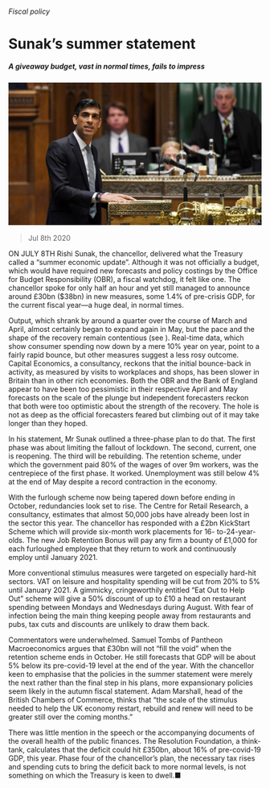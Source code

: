 ###### Fiscal policy

# Sunak’s summer statement 

##### A giveaway budget, vast in normal times, fails to impress 

![image](images/20200711_BRP501.jpg) 

> Jul 8th 2020 

ON JULY 8TH Rishi Sunak, the chancellor, delivered what the Treasury called a “summer economic update”. Although it was not officially a budget, which would have required new forecasts and policy costings by the Office for Budget Responsibility (OBR), a fiscal watchdog, it felt like one. The chancellor spoke for only half an hour and yet still managed to announce around £30bn ($38bn) in new measures, some 1.4% of pre-crisis GDP, for the current fiscal year—a huge deal, in normal times.

Output, which shrank by around a quarter over the course of March and April, almost certainly began to expand again in May, but the pace and the shape of the recovery remain contentious (see ). Real-time data, which show consumer spending now down by a mere 10% year on year, point to a fairly rapid bounce, but other measures suggest a less rosy outcome. Capital Economics, a consultancy, reckons that the initial bounce-back in activity, as measured by visits to workplaces and shops, has been slower in Britain than in other rich economies. Both the OBR and the Bank of England appear to have been too pessimistic in their respective April and May forecasts on the scale of the plunge but independent forecasters reckon that both were too optimistic about the strength of the recovery. The hole is not as deep as the official forecasters feared but climbing out of it may take longer than they hoped.


In his statement, Mr Sunak outlined a three-phase plan to do that. The first phase was about limiting the fallout of lockdown. The second, current, one is reopening. The third will be rebuilding. The retention scheme, under which the government paid 80% of the wages of over 9m workers, was the centrepiece of the first phase. It worked. Unemployment was still below 4% at the end of May despite a record contraction in the economy.

With the furlough scheme now being tapered down before ending in October, redundancies look set to rise. The Centre for Retail Research, a consultancy, estimates that almost 50,000 jobs have already been lost in the sector this year. The chancellor has responded with a £2bn KickStart Scheme which will provide six-month work placements for 16- to-24-year-olds. The new Job Retention Bonus will pay any firm a bounty of £1,000 for each furloughed employee that they return to work and continuously employ until January 2021.

More conventional stimulus measures were targeted on especially hard-hit sectors. VAT on leisure and hospitality spending will be cut from 20% to 5% until January 2021. A gimmicky, cringeworthily entitled “Eat Out to Help Out” scheme will give a 50% discount of up to £10 a head on restaurant spending between Mondays and Wednesdays during August. With fear of infection being the main thing keeping people away from restaurants and pubs, tax cuts and discounts are unlikely to draw them back.

Commentators were underwhelmed. Samuel Tombs of Pantheon Macroeconomics argues that £30bn will not “fill the void” when the retention scheme ends in October. He still forecasts that GDP will be about 5% below its pre-covid-19 level at the end of the year. With the chancellor keen to emphasise that the policies in the summer statement were merely the next rather than the final step in his plans, more expansionary policies seem likely in the autumn fiscal statement. Adam Marshall, head of the British Chambers of Commerce, thinks that “the scale of the stimulus needed to help the UK economy restart, rebuild and renew will need to be greater still over the coming months.”

There was little mention in the speech or the accompanying documents of the overall health of the public finances. The Resolution Foundation, a think-tank, calculates that the deficit could hit £350bn, about 16% of pre-covid-19 GDP, this year. Phase four of the chancellor’s plan, the necessary tax rises and spending cuts to bring the deficit back to more normal levels, is not something on which the Treasury is keen to dwell.■

